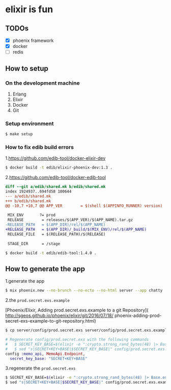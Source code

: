 # elixir is fun

## TODOs
- [x] phoenix framework
- [x] docker
- [ ] redis

## How to setup

### On the development machine
1. Erlang
2. Elixir
3. Docker
4. Git

### Setup environment

``` bash
$ make setup
```

### How to fix edib build errors

1.https://github.com/edib-tool/docker-elixir-dev

``` bash
$ docker build -t edib/elixir-phoenix-dev:1.3 .
```

2.https://github.com/edib-tool/docker-edib-tool

```diff
diff --git a/edib/shared.mk b/edib/shared.mk
index 1924937..694fd58 100644
--- a/edib/shared.mk
+++ b/edib/shared.mk
@@ -10,7 +10,7 @@ APP_VER        = $(shell $(APPINFO_RUNNER) version)
 
 MIX_ENV       ?= prod
 RELEASE        = releases/$(APP_VER)/$(APP_NAME).tar.gz
-RELEASE_PATH   = $(APP_DIR)/rel/$(APP_NAME)
+RELEASE_PATH   = $(APP_DIR)/_build/$(MIX_ENV)/rel/$(APP_NAME)
 RELEASE_FILE   = $(RELEASE_PATH)/$(RELEASE)
 
 STAGE_DIR      = /stage
```

``` bash
$ docker build -t edib/edib-tool:1.4.0 .
```

## How to generate the app
1.generate the app

```bash
$ mix phoenix.new --no-brunch --no-ecto --no-html server --app chatty
```

2.the `prod.secret.exs.example`

[Phoenix/Elixir, Adding prod.secret.exs.example to a git Repository](
http://sgeos.github.io/phoenix/elixir/git/2016/07/18/
phoenix-adding-prod-secret-exs-example-to-git-repository.html)

```bash
$ cp server/config/prod.secret.exs server/config/prod.secret.exs.example
```

```elixir
# Regenerate config/prod.secret.exs with the following commands
#   $ SECRET_KEY_BASE=$(elixir -e ":crypto.strong_rand_bytes(48) |> Base.encode64 |> IO.puts")
#   $ sed "s|SECRET+KEY+BASE|$SECRET_KEY_BASE|" config/prod.secret.exs.example >config/prod.secret.exs
config :memo_api, MemoApi.Endpoint,
  secret_key_base: "SECRET+KEY+BASE"
```

3.regenerate the `prod.secret.exs`

```bash
$ SECRET_KEY_BASE=$(elixir -e ":crypto.strong_rand_bytes(48) |> Base.encode64 |> IO.puts")
$ sed "s|SECRET+KEY+BASE|$SECRET_KEY_BASE|" config/prod.secret.exs.example >config/prod.secret.exs
```
